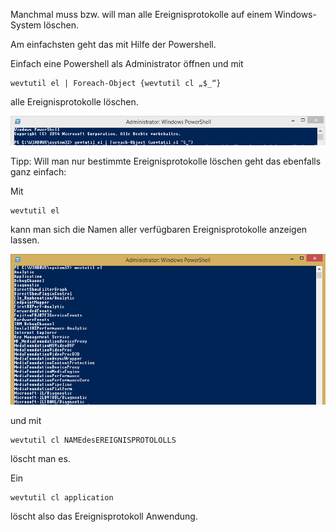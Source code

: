 Manchmal muss bzw. will man alle Ereignisprotokolle auf einem Windows-System löschen.

Am einfachsten geht das mit Hilfe der Powershell.

Einfach eine Powershell als Administrator öffnen und mit

```console
wevtutil el | Foreach-Object {wevtutil cl „$_“}
```

alle Ereignisprotokolle löschen.

![Powershell alle Logs loeschen](https://github.com/friedlandreas/Guides/blob/79a9dc10c9a5b60411363f477776350725893047/images/Powershell-Clear-all-EventLogs.png)

Tipp: Will man nur bestimmte Ereignisprotokolle löschen geht das ebenfalls ganz einfach:

Mit

```console
wevtutil el
```

kann man sich die Namen aller verfügbaren Ereignisprotokolle anzeigen lassen.

![Powershell alle Logs loeschen](https://github.com/friedlandreas/Guides/blob/79a9dc10c9a5b60411363f477776350725893047/images/Powershell-Clear-all-EventLogs2.png)

und mit

```console
wevtutil cl NAMEdesEREIGNISPROTOLOLLS
```

löscht man es.

Ein

```console
wevtutil cl application
```

löscht also das Ereignisprotokoll Anwendung.

